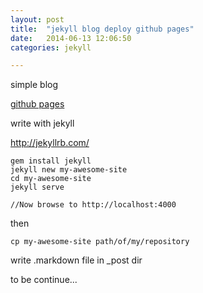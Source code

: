 ```yaml
---
layout: post
title:  "jekyll blog deploy github pages"
date:   2014-06-13 12:06:50
categories: jekyll

---
```

simple blog

[github pages](https://pages.github.com/)

write with jekyll

http://jekyllrb.com/

	gem install jekyll
	jekyll new my-awesome-site
	cd my-awesome-site
	jekyll serve
	
	//Now browse to http://localhost:4000
	

then

	cp my-awesome-site path/of/my/repository

write .markdown file in _post dir

to be continue...